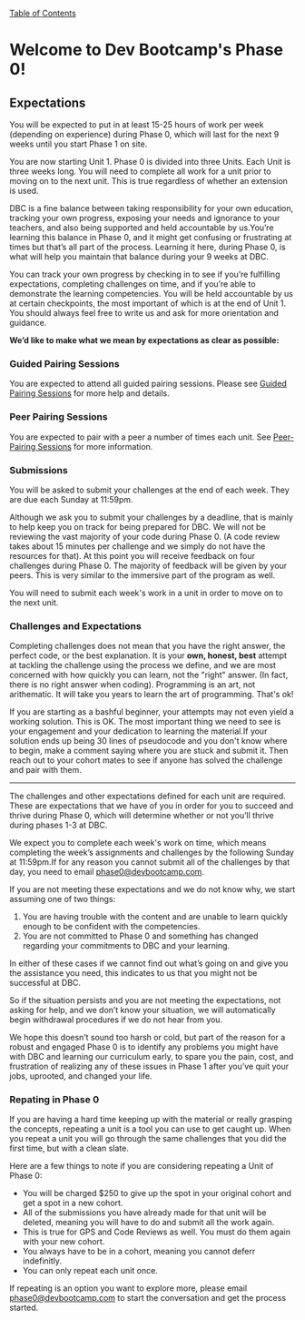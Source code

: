[Table of Contents](README.md)

# Welcome to Dev Bootcamp's Phase 0!


## Expectations
You will be expected to put in at least 15-25 hours of work per week (depending on experience) during Phase 0, which will last for the next 9 weeks until you start Phase 1 on site.

You are now starting Unit 1. Phase 0 is divided into three Units. Each Unit is three weeks long. You will need to complete all work for a unit prior to moving on to the next unit. This is true regardless of whether an extension is used. 

DBC is a fine balance between taking responsibility for your own education, tracking your own progress, exposing your needs and ignorance to your teachers, and also being supported and held accountable by us.You’re learning this balance in Phase 0, and it might get confusing or frustrating at times but that’s all part of the process. Learning it here, during Phase 0, is what will help you maintain that balance during your 9 weeks at DBC.

You can track your own progress by checking in to see if you’re fulfilling expectations, completing challenges on time, and if you’re able to demonstrate the learning competencies. You will be held accountable by us at certain checkpoints, the most important of which is at the end of Unit 1. You should always feel free to write us and ask for more orientation and guidance.

**We’d like to make what we mean by expectations as clear as possible:**

### Guided Pairing Sessions

You are expected to attend all guided pairing sessions. Please see [Guided Pairing Sessions](guided-pairing-sessions.md) for more help and details.

### Peer Pairing Sessions
You are expected to pair with a peer a number of times each unit. See [Peer-Pairing Sessions](peer-pairing-sessions.md) for more information.

### Submissions
You will be asked to submit your challenges at the end of each week. They are due each Sunday at 11:59pm.

Although we ask you to submit your challenges by a deadline, that is mainly to help keep you on track for being prepared for DBC. We will not be reviewing the vast majority of your code during Phase 0. (A code review takes about 15 minutes per challenge and we simply do not have the resources for that). At this point you will receive feedback on four challenges during Phase 0. The majority of feedback will be given by your peers. This is very similar to the immersive part of the program as well.

You will need to submit each week's work in a unit in order to move on to the next unit. 

### Challenges and Expectations

Completing challenges does not mean that you have the right answer, the perfect code, or the best explanation.  It is your **own, honest, best** attempt at tackling the challenge using the process we define, and we are most concerned with how quickly you can learn, not the "right" answer. (In fact, there is no right answer when coding). Programming is an art, not arithematic. It will take you years to learn the art of programming. That's ok!

If you are starting as a bashful beginner, your attempts may not even yield a working solution.  This is OK.  The most important thing we need to see is your engagement and your dedication to learning the material.If your solution ends up being 30 lines of pseudocode and you don't know where to begin, make a comment saying where you are stuck and submit it.  Then reach out to your cohort mates to see if anyone has solved the challenge and pair with them.

***
The challenges and other expectations defined for each unit are required. These are expectations that we have of you in order for you to succeed and thrive during Phase 0, which will determine whether or not you’ll thrive during phases 1-3 at DBC.

We expect you to complete each week's work on time, which means completing the week’s assignments and challenges by the following Sunday at 11:59pm.If for any reason you cannot submit all of the challenges by that day, you need to email <phase0@devbootcamp.com>.

If you are not meeting these expectations and we do not know why, we start assuming one of two things:

1. You are having trouble with the content and are unable to learn quickly enough to be confident with the competencies.
2. You are not committed to Phase 0 and something has changed regarding your commitments to DBC and your learning.

In either of these cases if we cannot find out what’s going on and give you the assistance you need, this indicates to us that you might not be successful at DBC.

So if the situation persists and you are not meeting the expectations, not asking for help, and we don’t know your situation, we will automatically begin withdrawal procedures if we do not hear from you.

We hope this doesn’t sound too harsh or cold, but part of the reason for a robust and engaged Phase 0 is to identify any problems you might have with DBC and learning our curriculum early, to spare you the pain, cost, and frustration of realizing any of these issues in Phase 1 after you’ve quit your jobs, uprooted, and changed your life.

### Repating in Phase 0

If you are having a hard time keeping up with the material or really grasping the concepts, repeating a unit is a tool you can use to get caught up. When you repeat a unit you will go through the same challenges that you did the first time, but with a clean slate. 

Here are a few things to note if you are considering repeating a Unit of Phase 0:
* You will be charged $250 to give up the spot in your original cohort and get a spot in a new cohort.
* All of the submissions you have already made for that unit will be deleted, meaning you will have to do and submit all the work again.
* This is true for GPS and Code Reviews as well. You must do them again with your new cohort.
* You always have to be in a cohort, meaning you cannot deferr indefinitly.
* You can only repeat each unit once.

If repeating is an option you want to explore more, please email phase0@devbootcamp.com to start the conversation and get the process started.

